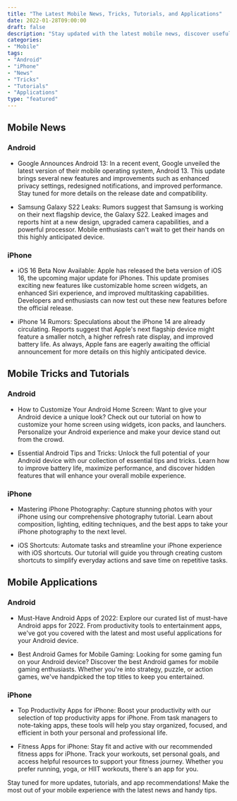 ```yaml
--- 
title: "The Latest Mobile News, Tricks, Tutorials, and Applications" 
date: 2022-01-28T09:00:00 
draft: false 
description: "Stay updated with the latest mobile news, discover useful tricks and tutorials, and explore new applications for your Android or iPhone device." 
categories: 
- "Mobile" 
tags: 
- "Android" 
- "iPhone" 
- "News" 
- "Tricks" 
- "Tutorials" 
- "Applications" 
type: "featured" 
--- 
```


## Mobile News 

### Android 

- Google Announces Android 13: In a recent event, Google unveiled the latest version of their mobile operating system, Android 13. This update brings several new features and improvements such as enhanced privacy settings, redesigned notifications, and improved performance. Stay tuned for more details on the release date and compatibility. 

- Samsung Galaxy S22 Leaks: Rumors suggest that Samsung is working on their next flagship device, the Galaxy S22. Leaked images and reports hint at a new design, upgraded camera capabilities, and a powerful processor. Mobile enthusiasts can't wait to get their hands on this highly anticipated device. 

### iPhone 

- iOS 16 Beta Now Available: Apple has released the beta version of iOS 16, the upcoming major update for iPhones. This update promises exciting new features like customizable home screen widgets, an enhanced Siri experience, and improved multitasking capabilities. Developers and enthusiasts can now test out these new features before the official release. 

- iPhone 14 Rumors: Speculations about the iPhone 14 are already circulating. Reports suggest that Apple's next flagship device might feature a smaller notch, a higher refresh rate display, and improved battery life. As always, Apple fans are eagerly awaiting the official announcement for more details on this highly anticipated device. 

## Mobile Tricks and Tutorials 

### Android 

- How to Customize Your Android Home Screen: Want to give your Android device a unique look? Check out our tutorial on how to customize your home screen using widgets, icon packs, and launchers. Personalize your Android experience and make your device stand out from the crowd. 

- Essential Android Tips and Tricks: Unlock the full potential of your Android device with our collection of essential tips and tricks. Learn how to improve battery life, maximize performance, and discover hidden features that will enhance your overall mobile experience. 

### iPhone 

- Mastering iPhone Photography: Capture stunning photos with your iPhone using our comprehensive photography tutorial. Learn about composition, lighting, editing techniques, and the best apps to take your iPhone photography to the next level. 

- iOS Shortcuts: Automate tasks and streamline your iPhone experience with iOS shortcuts. Our tutorial will guide you through creating custom shortcuts to simplify everyday actions and save time on repetitive tasks. 

## Mobile Applications 

### Android 

- Must-Have Android Apps of 2022: Explore our curated list of must-have Android apps for 2022. From productivity tools to entertainment apps, we've got you covered with the latest and most useful applications for your Android device. 

- Best Android Games for Mobile Gaming: Looking for some gaming fun on your Android device? Discover the best Android games for mobile gaming enthusiasts. Whether you're into strategy, puzzle, or action games, we've handpicked the top titles to keep you entertained. 

### iPhone 

- Top Productivity Apps for iPhone: Boost your productivity with our selection of top productivity apps for iPhone. From task managers to note-taking apps, these tools will help you stay organized, focused, and efficient in both your personal and professional life. 

- Fitness Apps for iPhone: Stay fit and active with our recommended fitness apps for iPhone. Track your workouts, set personal goals, and access helpful resources to support your fitness journey. Whether you prefer running, yoga, or HIIT workouts, there's an app for you. 

Stay tuned for more updates, tutorials, and app recommendations! Make the most out of your mobile experience with the latest news and handy tips.
